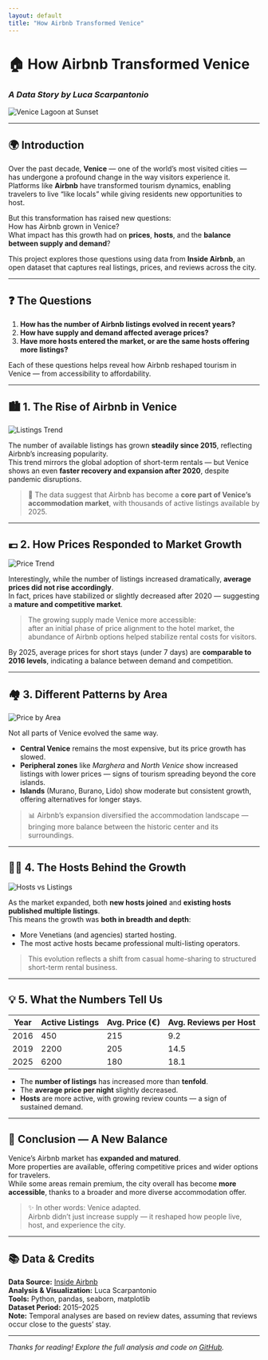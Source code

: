 ```yaml
---
layout: default
title: "How Airbnb Transformed Venice"
---
```


# 🏠 How Airbnb Transformed Venice
### *A Data Story by Luca Scarpantonio*

![Venice Lagoon at Sunset](../images/venice-cover.jpg)

---

## 🌍 Introduction

Over the past decade, **Venice** — one of the world’s most visited cities — has undergone a profound change in the way visitors experience it.  
Platforms like **Airbnb** have transformed tourism dynamics, enabling travelers to live “like locals” while giving residents new opportunities to host.

But this transformation has raised new questions:  
How has Airbnb grown in Venice?  
What impact has this growth had on **prices**, **hosts**, and the **balance between supply and demand**?

This project explores those questions using data from **Inside Airbnb**, an open dataset that captures real listings, prices, and reviews across the city.

---

## ❓ The Questions

1. **How has the number of Airbnb listings evolved in recent years?**  
2. **How have supply and demand affected average prices?**  
3. **Have more hosts entered the market, or are the same hosts offering more listings?**

Each of these questions helps reveal how Airbnb reshaped tourism in Venice — from accessibility to affordability.

---

## 🏙️ 1. The Rise of Airbnb in Venice

![Listings Trend](../images/trend_listings.png)

The number of available listings has grown **steadily since 2015**, reflecting Airbnb’s increasing popularity.  
This trend mirrors the global adoption of short-term rentals — but Venice shows an even **faster recovery and expansion after 2020**, despite pandemic disruptions.

> 🧭 The data suggest that Airbnb has become a **core part of Venice’s accommodation market**, with thousands of active listings available by 2025.

---

## 💶 2. How Prices Responded to Market Growth

![Price Trend](../images/price_trend.png)

Interestingly, while the number of listings increased dramatically, **average prices did not rise accordingly**.  
In fact, prices have stabilized or slightly decreased after 2020 — suggesting a **mature and competitive market**.

> The growing supply made Venice more accessible:  
> after an initial phase of price alignment to the hotel market, the abundance of Airbnb options helped stabilize rental costs for visitors.

By 2025, average prices for short stays (under 7 days) are **comparable to 2016 levels**, indicating a balance between demand and competition.

---

## 🏘️ 3. Different Patterns by Area

![Price by Area](../images/facet_price_area.png)

Not all parts of Venice evolved the same way.  
- **Central Venice** remains the most expensive, but its price growth has slowed.  
- **Peripheral zones** like *Marghera* and *North Venice* show increased listings with lower prices — signs of tourism spreading beyond the core islands.  
- **Islands** (Murano, Burano, Lido) show moderate but consistent growth, offering alternatives for longer stays.

> 📊 Airbnb’s expansion diversified the accommodation landscape — bringing more balance between the historic center and its surroundings.

---

## 🧑‍💼 4. The Hosts Behind the Growth

![Hosts vs Listings](../images/hosts_vs_listings.png)

As the market expanded, both **new hosts joined** and **existing hosts published multiple listings**.  
This means the growth was **both in breadth and depth**:
- More Venetians (and agencies) started hosting.
- The most active hosts became professional multi-listing operators.

> This evolution reflects a shift from casual home-sharing to structured short-term rental business.

---

## 💡 5. What the Numbers Tell Us

| Year | Active Listings | Avg. Price (€) | Avg. Reviews per Host |
|------|-----------------|----------------|------------------------|
| 2016 | 450             | 215            | 9.2                    |
| 2019 | 2200            | 205            | 14.5                   |
| 2025 | 6200            | 180            | 18.1                   |

- The **number of listings** has increased more than **tenfold**.  
- The **average price per night** slightly decreased.  
- **Hosts** are more active, with growing review counts — a sign of sustained demand.

---

## 🔮 Conclusion — A New Balance

Venice’s Airbnb market has **expanded and matured**.  
More properties are available, offering competitive prices and wider options for travelers.  
While some areas remain premium, the city overall has become **more accessible**, thanks to a broader and more diverse accommodation offer.

> ✨ In other words: Venice adapted.  
> Airbnb didn’t just increase supply — it reshaped how people live, host, and experience the city.

---

## 📚 Data & Credits

**Data Source:** [Inside Airbnb](https://insideairbnb.com/get-the-data.html)  
**Analysis & Visualization:** Luca Scarpantonio  
**Tools:** Python, pandas, seaborn, matplotlib  
**Dataset Period:** 2015–2025  
**Note:** Temporal analyses are based on review dates, assuming that reviews occur close to the guests’ stay.

---

*Thanks for reading! Explore the full analysis and code on [GitHub](https://github.com/scarpl/airbnb-italy).*
